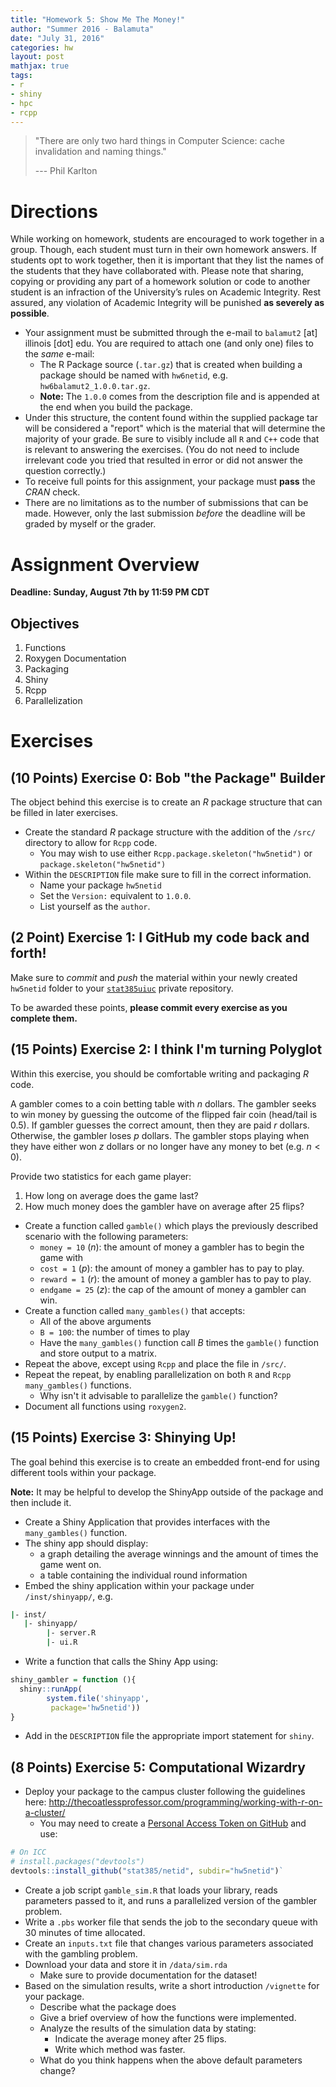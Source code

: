 ```yaml
---
title: "Homework 5: Show Me The Money!"
author: "Summer 2016 - Balamuta"
date: "July 31, 2016"
categories: hw
layout: post
mathjax: true
tags: 
- r
- shiny
- hpc
- rcpp
---
```


> "There are only two hard things in Computer Science: cache invalidation and naming things."
> 
> --- Phil Karlton

# Directions

While working on homework, students are encouraged to work together in a group. Though, each student must turn in their own homework answers.  If students opt to work together, then it is important that they list the names of the students that they have collaborated with. Please note that sharing, copying or providing any part of a homework solution or code to another student is an infraction of the University’s rules on Academic Integrity. Rest assured, any violation of Academic Integrity will be punished **as severely as possible**.

- Your assignment must be submitted through the e-mail to `balamut2` [at] 
illinois [dot] edu. You are required to attach one (and only one) files to the
*same* e-mail:
    - The R Package source (`.tar.gz`) that is created when building a package 
    should be named with `hw6netid`, e.g.  `hw6balamut2_1.0.0.tar.gz`. 
    - **Note:** The `1.0.0` comes from the description file and is appended at 
    the end when you build the package.
- Under this structure, the content found within the supplied package tar will
be considered a "report" which is the material that will determine the
majority of your grade. Be sure to visibly include all `R` and `C++` code that 
is relevant to answering the exercises. 
(You do not need to include irrelevant code you tried that resulted in error
or did not answer the question correctly.)
- To receive full points for this assignment, your package must **pass** the
*CRAN* check.
- There are no limitations as to the number of submissions that can be made. 
However, only the last submission *before* the deadline will be graded by myself
or the grader.

# Assignment Overview

**Deadline: Sunday, August 7th by 11:59 PM CDT**

## Objectives

1. Functions
2. Roxygen Documentation
3. Packaging
4. Shiny
5. Rcpp
6. Parallelization


# Exercises

## (10 Points) Exercise 0: Bob "the Package" Builder 

The object behind this exercise is to create an *R* package structure that
can be filled in later exercises.

- Create the standard *R* package structure with the addition of the `/src/`
directory to allow for `Rcpp` code.
    - You may wish to use either `Rcpp.package.skeleton("hw5netid")` or 
    `package.skeleton("hw5netid")`
- Within the `DESCRIPTION` file make sure to fill in the correct information.
    - Name your package `hw5netid`
    - Set the `Version:` equivalent to `1.0.0`. 
    - List yourself as the `author`.
    
## (2 Point) Exercise 1: I GitHub my code back and forth!

Make sure to *commit* and *push* the material within your newly created 
`hw5netid` folder to your [`stat385uiuc`](https://github.com/stat385uiuc)
private repository. 

To be awarded these points, **please commit every exercise as you complete them.**

## (15 Points) Exercise 2: I think I'm turning Polyglot

Within this exercise, you should be comfortable writing and packaging *R* code.

A gambler comes to a coin betting table with $n$ dollars. The gambler seeks to win money
by guessing the outcome of the flipped fair coin (head/tail is 0.5). 
If gambler guesses the correct amount, then they are paid $r$ dollars.
Otherwise, the gambler loses $p$ dollars. 
The gambler stops playing when they have either won $z$ dollars or no longer
have any money to bet (e.g. $n < 0$).

Provide two statistics for each game player:

1. How long on average does the game last?
2. How much money does the gambler have on average after 25 flips? 

- Create a function called `gamble()` which plays the previously
described scenario with the following parameters:
    - `money = 10` ($n$): the amount of money a gambler has to begin the game with
    - `cost = 1` ($p$): the amount of money a gambler has to pay to play.
    - `reward = 1` ($r$): the amount of money a gambler has to pay to play.
    - `endgame = 25` ($z$): the cap of the amount of money a gambler can win.
- Create a function called `many_gambles()` that accepts:
    - All of the above arguments 
    - `B = 100`: the number of times to play
    - Have the `many_gambles()` function call $B$ times the `gamble()` function
    and store output to a matrix.
- Repeat the above, except using `Rcpp` and place the file in `/src/`.
- Repeat the repeat, by enabling parallelization on both `R` and `Rcpp`
`many_gambles()` functions.
     - Why isn't it advisable to parallelize the `gamble()` function? 
- Document all functions using `roxygen2`.

## (15 Points) Exercise 3: Shinying Up!

The goal behind this exercise is to create an embedded front-end for using
different tools within your package. 

**Note:** It may be helpful to develop the ShinyApp outside of the package
and then include it. 

- Create a Shiny Application that provides interfaces with the `many_gambles()`
function.
- The shiny app should display:
    - a graph detailing the average winnings and the amount of times the game went on.
    - a table containing the individual round information
- Embed the shiny application within your package under `/inst/shinyapp/`, e.g.


```bash
|- inst/
   |- shinyapp/
        |- server.R
        |- ui.R
```

- Write a function that calls the Shiny App using:


```r
shiny_gambler = function (){
  shiny::runApp(
        system.file('shinyapp',                                                    
         package='hw5netid'))
}
```

- Add in the `DESCRIPTION` file the appropriate import statement for `shiny`.


## (8 Points) Exercise 5: Computational Wizardry

- Deploy your package to the campus cluster following the guidelines here: <http://thecoatlessprofessor.com/programming/working-with-r-on-a-cluster/>
     - You may need to create a [Personal Access Token on GitHub](https://help.github.com/articles/creating-an-access-token-for-command-line-use/)
     and use:

```r
# On ICC
# install.packages("devtools")
devtools::install_github("stat385/netid", subdir="hw5netid")`
```
- Create a job script `gamble_sim.R` that loads your library, reads
parameters passed to it, and runs a parallelized version of the gambler problem.
- Write a `.pbs` worker file that sends the job to the secondary queue with 30
minutes of time allocated.
- Create an `inputs.txt` file that changes various parameters associated
with the gambling problem.
- Download your data and store it in `/data/sim.rda`
     - Make sure to provide documentation for the dataset!
- Based on the simulation results, write a short introduction `/vignette`
for your package.
     - Describe what the package does
     - Give a brief overview of how the functions were implemented.
     - Analyze the results of the simulation data by stating:
         - Indicate the average money after 25 flips.
         - Write which method was faster.
     - What do you think happens when the above default parameters change? 


